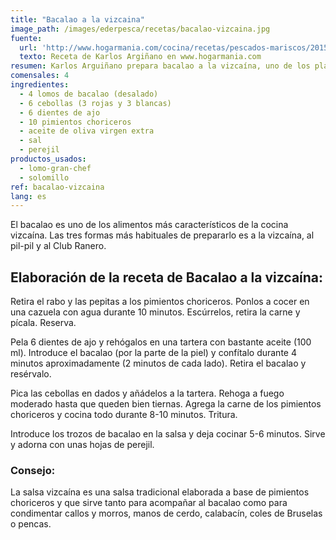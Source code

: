```yaml
---
title: "Bacalao a la vizcaina"
image_path: /images/ederpesca/recetas/bacalao-vizcaina.jpg
fuente:
  url: 'http://www.hogarmania.com/cocina/recetas/pescados-mariscos/201510/bacalao-vizcaina-30619.html'
  texto: Receta de Karlos Argiñano en www.hogarmania.com
resumen: Karlos Arguiñano prepara bacalao a la vizcaína, uno de los platos más representativos de la cocina vasca.
comensales: 4
ingredientes:
  - 4 lomos de bacalao (desalado)
  - 6 cebollas (3 rojas y 3 blancas)
  - 6 dientes de ajo
  - 10 pimientos choriceros
  - aceite de oliva virgen extra
  - sal
  - perejil
productos_usados:
  - lomo-gran-chef
  - solomillo
ref: bacalao-vizcaina
lang: es
---
```


El bacalao es uno de los alimentos más característicos de la cocina vizcaína. Las tres formas más habituales de prepararlo es a la vizcaína, al pil-pil y al Club Ranero.

## Elaboración de la receta de Bacalao a la vizcaína:

Retira el rabo y las pepitas a los pimientos choriceros. Ponlos a cocer en una cazuela con agua durante 10 minutos. Escúrrelos, retira la carne y pícala. Reserva.

Pela 6 dientes de ajo y rehógalos en una tartera con bastante aceite (100 ml). Introduce el bacalao (por la parte de la piel) y confítalo durante 4 minutos aproximadamente (2 minutos de cada lado). Retira el bacalao y resérvalo.

Pica las cebollas en dados y añádelos a la tartera. Rehoga a fuego moderado hasta que queden bien tiernas. Agrega la carne de los pimientos choriceros y cocina todo durante 8-10 minutos. Tritura.

Introduce los trozos de bacalao en la salsa y deja cocinar 5-6 minutos. Sirve y adorna con unas hojas de perejil.

### Consejo:

La salsa vizcaína es una salsa tradicional elaborada a base de pimientos choriceros y que sirve tanto para acompañar al bacalao como para condimentar callos y morros, manos de cerdo, calabacín, coles de Bruselas o pencas.
